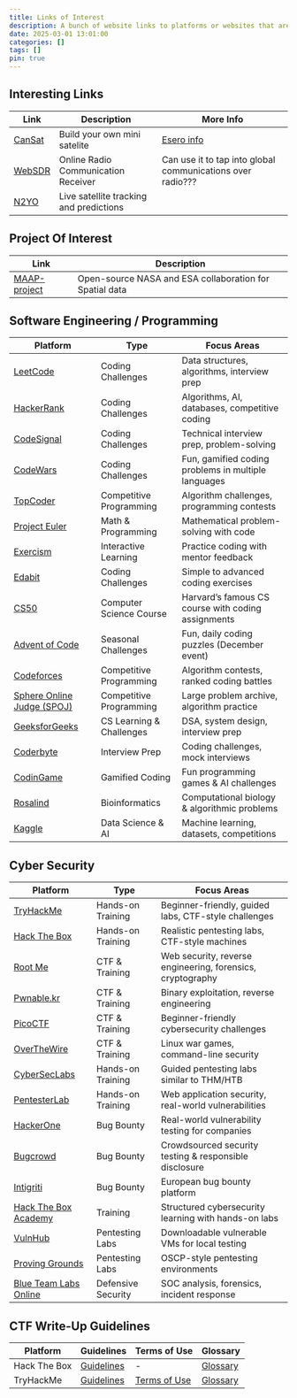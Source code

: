 ```yaml
---
title: Links of Interest
description: A bunch of website links to platforms or websites that are of interest.
date: 2025-03-01 13:01:00
categories: []
tags: []
pin: true
---
```


## Interesting Links

| Link                                                            | Description                             | More Info                                                                                 |
| --------------------------------------------------------------- | --------------------------------------- | ----------------------------------------------------------------------------------------- |
| [CanSat](https://www.instructables.com/CanSat-Beginners-Guide/) | Build your own mini satelite            | [Esero info](https://www.esero.lu/school-projects/build-your-own-mini-satellite/?lang=en) |
| [WebSDR](https://websdr.org/)                                   | Online Radio Communication Receiver     | Can use it to tap into global communications over radio???                                |
| [N2YO](https://www.n2yo.com/)                                   | Live satellite tracking and predictions |                                                                                           |


## Project Of Interest

| Link                                      | Description                                             |
| ----------------------------------------- | ------------------------------------------------------- |
| [MAAP-project](https://maap-project.org/) | Open-source NASA and ESA collaboration for Spatial data |

## Software Engineering / Programming

| Platform                                            | Type                     | Focus Areas                                         |
| --------------------------------------------------- | ------------------------ | --------------------------------------------------- |
| [LeetCode](https://leetcode.com/)                   | Coding Challenges        | Data structures, algorithms, interview prep         |
| [HackerRank](https://www.hackerrank.com/)           | Coding Challenges        | Algorithms, AI, databases, competitive coding       |
| [CodeSignal](https://codesignal.com/)               | Coding Challenges        | Technical interview prep, problem-solving           |
| [CodeWars](https://www.codewars.com/)               | Coding Challenges        | Fun, gamified coding problems in multiple languages |
| [TopCoder](https://www.topcoder.com/)               | Competitive Programming  | Algorithm challenges, programming contests          |
| [Project Euler](https://projecteuler.net/)          | Math & Programming       | Mathematical problem-solving with code              |
| [Exercism](https://exercism.io/)                    | Interactive Learning     | Practice coding with mentor feedback                |
| [Edabit](https://edabit.com/)                       | Coding Challenges        | Simple to advanced coding exercises                 |
| [CS50](https://cs50.harvard.edu/)                   | Computer Science Course  | Harvard’s famous CS course with coding assignments  |
| [Advent of Code](https://adventofcode.com/)         | Seasonal Challenges      | Fun, daily coding puzzles (December event)          |
| [Codeforces](https://codeforces.com/)               | Competitive Programming  | Algorithm contests, ranked coding battles           |
| [Sphere Online Judge (SPOJ)](https://www.spoj.com/) | Competitive Programming  | Large problem archive, algorithm practice           |
| [GeeksforGeeks](https://www.geeksforgeeks.org/)     | CS Learning & Challenges | DSA, system design, interview prep                  |
| [Coderbyte](https://coderbyte.com/)                 | Interview Prep           | Coding challenges, mock interviews                  |
| [CodinGame](https://www.codingame.com/)             | Gamified Coding          | Fun programming games & AI challenges               |
| [Rosalind](https://rosalind.info/)                  | Bioinformatics           | Computational biology & algorithmic problems        |
| [Kaggle](https://www.kaggle.com/)                   | Data Science & AI        | Machine learning, datasets, competitions            |

## Cyber Security

| Platform                                                    | Type               | Focus Areas                                                |
| ----------------------------------------------------------- | ------------------ | ---------------------------------------------------------- |
| [TryHackMe](https://tryhackme.com/)                         | Hands-on Training  | Beginner-friendly, guided labs, CTF-style challenges       |
| [Hack The Box](https://www.hackthebox.com/)                 | Hands-on Training  | Realistic pentesting labs, CTF-style machines              |
| [Root Me](https://www.root-me.org/)                         | CTF & Training     | Web security, reverse engineering, forensics, cryptography |
| [Pwnable.kr](https://pwnable.kr/)                           | CTF & Training     | Binary exploitation, reverse engineering                   |
| [PicoCTF](https://picoctf.org/)                             | CTF & Training     | Beginner-friendly cybersecurity challenges                 |
| [OverTheWire](https://overthewire.org/wargames/)            | CTF & Training     | Linux war games, command-line security                     |
| [CyberSecLabs](https://www.cyberseclabs.co.uk/)             | Hands-on Training  | Guided pentesting labs similar to THM/HTB                  |
| [PentesterLab](https://pentesterlab.com/)                   | Hands-on Training  | Web application security, real-world vulnerabilities       |
| [HackerOne](https://www.hackerone.com/)                     | Bug Bounty         | Real-world vulnerability testing for companies             |
| [Bugcrowd](https://www.bugcrowd.com/)                       | Bug Bounty         | Crowdsourced security testing & responsible disclosure     |
| [Intigriti](https://www.intigriti.com/)                     | Bug Bounty         | European bug bounty platform                               |
| [Hack The Box Academy](https://academy.hackthebox.com/)     | Training           | Structured cybersecurity learning with hands-on labs       |
| [VulnHub](https://www.vulnhub.com/)                         | Pentesting Labs    | Downloadable vulnerable VMs for local testing              |
| [Proving Grounds](https://www.offensive-security.com/labs/) | Pentesting Labs    | OSCP-style pentesting environments                         |
| [Blue Team Labs Online](https://blueteamlabs.online/)       | Defensive Security | SOC analysis, forensics, incident response                 |

## CTF Write-Up Guidelines

| Platform     | Guidelines                                                                                              | Terms of Use                                             | Glossary                                                          |
| ------------ | ------------------------------------------------------------------------------------------------------- | -------------------------------------------------------- | ----------------------------------------------------------------- |
| Hack The Box | [Guidelines](https://help.hackthebox.com/en/articles/5188925-streaming-writeups-walkthrough-guidelines) | -                                                        | [Glossary](https://www.hackthebox.com/resources/hacking-glossary) |
| TryHackMe    | [Guidelines](https://help.tryhackme.com/en/articles/6495836-the-room-review-process)                    | [Terms of Use](https://tryhackme.com/legal/terms-of-use) | [Glossary](https://tryhackme.com/glossary)                        |

